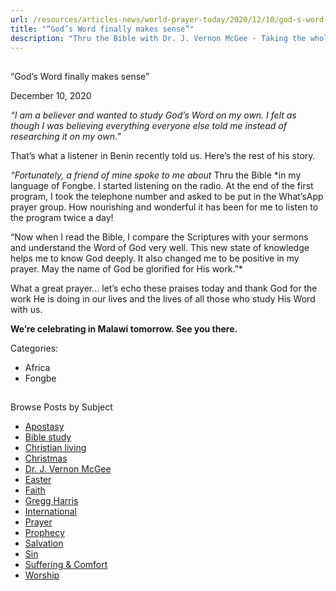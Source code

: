 ```yaml
---
url: /resources/articles-news/world-prayer-today/2020/12/10/god-s-word-finally-makes-sense
title: "“God’s Word finally makes sense”"
description: "Thru the Bible with Dr. J. Vernon McGee - Taking the whole Word to the whole world"
---
```







## 
 “God’s Word finally makes sense”


December 10, 2020
![]()




*“I am a believer and wanted to study God’s Word on my own. I felt as though I was believing everything everyone else told me instead of researching it on my own.”*

That’s what a listener in Benin recently told us. Here’s the rest of his story.

*“Fortunately, a friend of mine spoke to me about* Thru the Bible *in my language of Fongbe. I started listening on the radio. At the end of the first program, I took the telephone number and asked to be put in the What’sApp prayer group. How nourishing and wonderful it has been for me to listen to the program twice a day!   
  
“Now when I read the Bible, I compare the Scriptures with your sermons and understand the Word of God very well. This new state of knowledge helps me to know God deeply. It also changed me to be positive in my prayer. May the name of God be glorified for His work.”*

What a great prayer… let’s echo these praises today and thank God for the work He is doing in our lives and the lives of all those who study His Word with us.

**We’re celebrating in Malawi tomorrow. See you there.**



Categories: 


* Africa
* Fongbe









## 
 Browse Posts by Subject


* [Apostasy](/resources/articles-news/-in-tags/tags/Apostasy)
* [Bible study](/resources/articles-news/-in-tags/tags/Bible-study)
* [Christian living](/resources/articles-news/-in-tags/tags/Christian-living)
* [Christmas](/resources/articles-news/-in-tags/tags/Christmas)
* [Dr. J. Vernon McGee](/resources/articles-news/-in-tags/tags/Dr-J-Vernon-McGee)
* [Easter](/resources/articles-news/-in-tags/tags/easter)
* [Faith](/resources/articles-news/-in-tags/tags/Faith)
* [Gregg Harris](/resources/articles-news/-in-tags/tags/Gregg-Harris)
* [International](/resources/articles-news/-in-tags/tags/International)
* [Prayer](/resources/articles-news/-in-tags/tags/prayer)
* [Prophecy](/resources/articles-news/-in-tags/tags/Prophecy)
* [Salvation](/resources/articles-news/-in-tags/tags/Salvation)
* [Sin](/resources/articles-news/-in-tags/tags/sin)
* [Suffering & Comfort](/resources/articles-news/-in-tags/tags/Suffering-Comfort)
* [Worship](/resources/articles-news/-in-tags/tags/worship)






